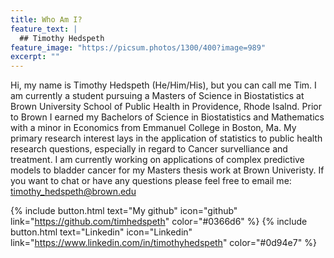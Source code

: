 ```yaml
---
title: Who Am I?
feature_text: |
  ## Timothy Hedspeth 
feature_image: "https://picsum.photos/1300/400?image=989"
excerpt: ""
---
```


Hi, my name is Timothy Hedspeth (He/Him/His), but you can call me Tim. I am currently a student pursuing a Masters of Science in Biostatistics at Brown University School of Public Health in Providence, Rhode Isalnd. Prior to Brown I earned my Bachelors of Science in Biostatistics and Mathematics with a minor in Economics from Emmanuel College in Boston, Ma. My primary research interest lays in the application of statistics to public health research questions, especially in regard to Cancer survelliance and treatment. I am currently working on applications of complex predictive models to bladder cancer for my Masters thesis work at Brown Univeristy. If you want to chat or have any questions please feel free to email me: timothy_hedspeth@brown.edu 

{% include button.html text="My github" icon="github" link="https://github.com/timhedspeth" color="#0366d6" %} {% include button.html text="Linkedin" icon="Linkedin" link="https://www.linkedin.com/in/timothyhedspeth" color="#0d94e7" %} 


